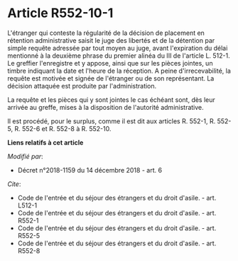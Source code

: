 # Article R552-10-1

L'étranger qui conteste la régularité de la décision de placement en rétention administrative saisit le juge des libertés et
de la détention par simple requête adressée par tout moyen au juge, avant l'expiration du délai mentionné à la deuxième
phrase du premier alinéa du III de l'article L. 512-1. Le greffier l'enregistre et y appose, ainsi que sur les pièces
jointes, un timbre indiquant la date et l'heure de la réception. A peine d'irrecevabilité, la requête est motivée et signée
de l'étranger ou de son représentant. La décision attaquée est produite par l'administration.

La requête et les pièces qui y sont jointes le cas échéant sont, dès leur arrivée au greffe, mises à la disposition de
l'autorité administrative.

Il est procédé, pour le surplus, comme il est dit aux articles R. 552-1, R. 552-5, R. 552-6 et R. 552-8 à R. 552-10.

**Liens relatifs à cet article**

_Modifié par_:

  - Décret n°2018-1159 du 14 décembre 2018 - art. 6

_Cite_:

  - Code de l'entrée et du séjour des étrangers et du droit d'asile. - art. L512-1
  - Code de l'entrée et du séjour des étrangers et du droit d'asile. - art. R552-1
  - Code de l'entrée et du séjour des étrangers et du droit d'asile. - art. R552-5
  - Code de l'entrée et du séjour des étrangers et du droit d'asile. - art. R552-8
